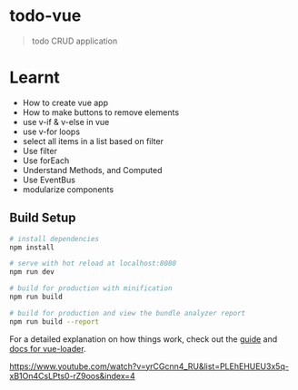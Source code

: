 # todo-vue

> todo CRUD application

# Learnt

- How to create vue app
- How to make buttons to remove elements
- use v-if & v-else in vue
- use v-for loops
- select all items in a list based on filter
- Use filter
- Use forEach
- Understand Methods, and Computed
- Use EventBus
- modularize components

## Build Setup

``` bash
# install dependencies
npm install

# serve with hot reload at localhost:8080
npm run dev

# build for production with minification
npm run build

# build for production and view the bundle analyzer report
npm run build --report
```

For a detailed explanation on how things work, check out the [guide](http://vuejs-templates.github.io/webpack/) and [docs for vue-loader](http://vuejs.github.io/vue-loader).

https://www.youtube.com/watch?v=yrCGcnn4_RU&list=PLEhEHUEU3x5q-xB1On4CsLPts0-rZ9oos&index=4